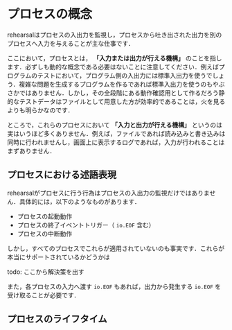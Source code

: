 # プロセスの概念
rehearsalはプロセスの入出力を監視し，プロセスから吐き出された出力を別のプロセスへ入力を与えることが主な仕事です．

ここにおいて，プロセスとは， **「入力または出力が行える機構」** のことを指します．必ずしも動的な概念である必要はないことに注意してください．例えばプログラムのテストにおいて，プログラム側の入出力には標準入出力を使うでしょう．複雑な問題を生成するプログラムを作るであれば標準入出力を使うのもやぶさかではありません．しかし，その全段階にある動作確認用として作るだろう静的なテストデータはファイルとして用意した方が効率的であることは，火を見るよりも明らかなのです．

ところで，これらのプロセスにおいて **「入力と出力が行える機構」** というのは実はいうほど多くありません．例えば，ファイルであれば読み込みと書き込みは同時に行われませんし，画面上に表示するログであれば，入力が行われることはまずありません．

## プロセスにおける述語表現
rehearsalがプロセスに行う行為はプロセスの入出力の監視だけではありません．具体的には，以下のようなものがあります．

- プロセスの起動動作
- プロセスの終了イベントトリガー（ `io.EOF` 含む）
- プロセスの中断動作

しかし，すべてのプロセスでこれらが適用されていないのも事実です．これらが本当にサポートされているかどうかは

todo: ここから解決策を出す

また，各プロセスの入力へ渡す `io.EOF` もあれば，出力から発生する `io.EOF` を受け取ることが必要です．

## プロセスのライフタイム

